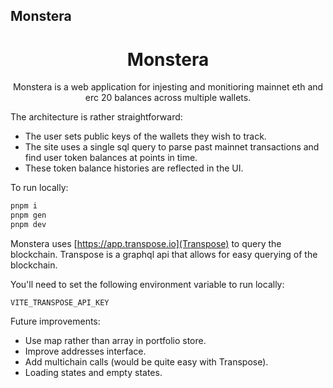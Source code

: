 ## Monstera

 <h1 align="center">Monstera</h1>

<p align="center">
Monstera is a web application for injesting and monitioring mainnet eth and erc 20 balances across multiple wallets. 
</p>

The architecture is rather straightforward:

- The user sets public keys of the wallets they wish to track.
- The site uses a single sql query to parse past mainnet transactions and find user token balances at points in time.
- These token balance histories are reflected in the UI.

To run locally:

```bash
pnpm i
pnpm gen
pnpm dev
```

Monstera uses [https://app.transpose.io](Transpose) to query the blockchain. Transpose is a graphql api that allows for easy querying of the blockchain.

You'll need to set the following environment variable to run locally:

```
VITE_TRANSPOSE_API_KEY
```

Future improvements:

- Use map rather than array in portfolio store.
- Improve addresses interface.
- Add multichain calls (would be quite easy with Transpose).
- Loading states and empty states.
